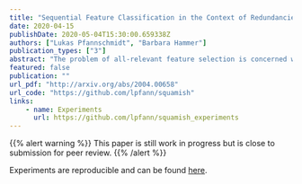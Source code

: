 ```yaml
---
title: "Sequential Feature Classification in the Context of Redundancies"
date: 2020-04-15
publishDate: 2020-05-04T15:30:00.659338Z
authors: ["Lukas Pfannschmidt", "Barbara Hammer"]
publication_types: ["3"]
abstract: "The problem of all-relevant feature selection is concerned with finding a relevant feature set with preserved redundancies. There exist several approximations to solve this problem but only one could give a distinction between strong and weak relevance. This approach was limited to the case of linear problems. In this work, we present a new solution for this distinction in the non-linear case through the use of random forest models and statistical methods."
featured: false
publication: ""
url_pdf: "http://arxiv.org/abs/2004.00658"
url_code: "https://github.com/lpfann/squamish"
links:
    - name: Experiments
      url: https://github.com/lpfann/squamish_experiments
---
```

{{% alert warning %}}
This paper is still work in progress but is close to submission for peer review.
{{% /alert %}}

Experiments are reproducible and can be found [here](https://github.com/lpfann/squamish_experiments).